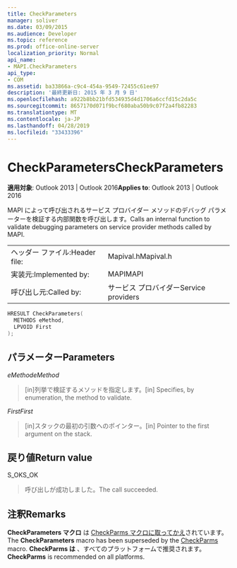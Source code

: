 ```yaml
---
title: CheckParameters
manager: soliver
ms.date: 03/09/2015
ms.audience: Developer
ms.topic: reference
ms.prod: office-online-server
localization_priority: Normal
api_name:
- MAPI.CheckParameters
api_type:
- COM
ms.assetid: ba33866a-c9c4-454a-9549-72455c61ee97
description: '最終更新日: 2015 年 3 月 9 日'
ms.openlocfilehash: a922b8bb21bfd534935d4d1706a6ccfd15c2da5c
ms.sourcegitcommit: 8657170d071f9bcf680aba50b9c07f2a4fb82283
ms.translationtype: MT
ms.contentlocale: ja-JP
ms.lasthandoff: 04/28/2019
ms.locfileid: "33433396"
---
```

# <a name="checkparameters"></a><span data-ttu-id="06b87-103">CheckParameters</span><span class="sxs-lookup"><span data-stu-id="06b87-103">CheckParameters</span></span>

  
  
<span data-ttu-id="06b87-104">**適用対象**: Outlook 2013 | Outlook 2016</span><span class="sxs-lookup"><span data-stu-id="06b87-104">**Applies to**: Outlook 2013 | Outlook 2016</span></span> 
  
<span data-ttu-id="06b87-105">MAPI によって呼び出されるサービス プロバイダー メソッドのデバッグ パラメーターを検証する内部関数を呼び出します。</span><span class="sxs-lookup"><span data-stu-id="06b87-105">Calls an internal function to validate debugging parameters on service provider methods called by MAPI.</span></span> 
  
|||
|:-----|:-----|
|<span data-ttu-id="06b87-106">ヘッダー ファイル:</span><span class="sxs-lookup"><span data-stu-id="06b87-106">Header file:</span></span>  <br/> |<span data-ttu-id="06b87-107">Mapival.h</span><span class="sxs-lookup"><span data-stu-id="06b87-107">Mapival.h</span></span>  <br/> |
|<span data-ttu-id="06b87-108">実装元:</span><span class="sxs-lookup"><span data-stu-id="06b87-108">Implemented by:</span></span>  <br/> |<span data-ttu-id="06b87-109">MAPI</span><span class="sxs-lookup"><span data-stu-id="06b87-109">MAPI</span></span>  <br/> |
|<span data-ttu-id="06b87-110">呼び出し元:</span><span class="sxs-lookup"><span data-stu-id="06b87-110">Called by:</span></span>  <br/> |<span data-ttu-id="06b87-111">サービス プロバイダー</span><span class="sxs-lookup"><span data-stu-id="06b87-111">Service providers</span></span>  <br/> |
   
```cpp
HRESULT CheckParameters(
  METHODS eMethod,
  LPVOID First
);
```

## <a name="parameters"></a><span data-ttu-id="06b87-112">パラメーター</span><span class="sxs-lookup"><span data-stu-id="06b87-112">Parameters</span></span>

 <span data-ttu-id="06b87-113">_eMethod_</span><span class="sxs-lookup"><span data-stu-id="06b87-113">_eMethod_</span></span>
  
> <span data-ttu-id="06b87-114">[in]列挙で検証するメソッドを指定します。</span><span class="sxs-lookup"><span data-stu-id="06b87-114">[in] Specifies, by enumeration, the method to validate.</span></span> 
    
 <span data-ttu-id="06b87-115">_First_</span><span class="sxs-lookup"><span data-stu-id="06b87-115">_First_</span></span>
  
> <span data-ttu-id="06b87-116">[in]スタックの最初の引数へのポインター。</span><span class="sxs-lookup"><span data-stu-id="06b87-116">[in] Pointer to the first argument on the stack.</span></span>
    
## <a name="return-value"></a><span data-ttu-id="06b87-117">戻り値</span><span class="sxs-lookup"><span data-stu-id="06b87-117">Return value</span></span>

<span data-ttu-id="06b87-118">S_OK</span><span class="sxs-lookup"><span data-stu-id="06b87-118">S_OK</span></span> 
  
> <span data-ttu-id="06b87-119">呼び出しが成功しました。</span><span class="sxs-lookup"><span data-stu-id="06b87-119">The call succeeded.</span></span>
    
## <a name="remarks"></a><span data-ttu-id="06b87-120">注釈</span><span class="sxs-lookup"><span data-stu-id="06b87-120">Remarks</span></span>

<span data-ttu-id="06b87-121">**CheckParameters マクロ** は [CheckParms マクロに取ってかえ](checkparms.md)されています。</span><span class="sxs-lookup"><span data-stu-id="06b87-121">The **CheckParameters** macro has been superseded by the [CheckParms](checkparms.md) macro.</span></span> <span data-ttu-id="06b87-122">**CheckParms は** 、すべてのプラットフォームで推奨されます。</span><span class="sxs-lookup"><span data-stu-id="06b87-122">**CheckParms** is recommended on all platforms.</span></span> 
  

